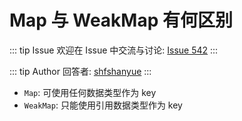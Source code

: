 # Map 与 WeakMap 有何区别



::: tip Issue 
 欢迎在 Issue 中交流与讨论: [Issue 542](https://github.com/shfshanyue/Daily-Question/issues/542) 
:::

::: tip Author 
回答者: [shfshanyue](https://github.com/shfshanyue) 
:::

+ `Map`: 可使用任何数据类型作为 key
+ `WeakMap`: 只能使用引用数据类型作为 key
